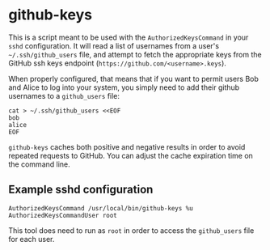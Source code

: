 # github-keys

This is a script meant to be used with the `AuthorizedKeysCommand` in your `sshd` configuration. It will read a list of usernames from a user's `~/.ssh/github_users` file, and attempt to fetch the appropriate keys from the GitHub ssh keys endpoint (`https://github.com/<username>.keys`).

When properly configured, that means that if you want to permit users Bob and Alice to log into your system, you simply need to add their github usernames to a `github_users` file:

```
cat > ~/.ssh/github_users <<EOF
bob
alice
EOF
```

`github-keys` caches both positive and negative results in order to avoid repeated requests to GitHub. You can adjust the cache expiration time on the command line.

## Example sshd configuration

```
AuthorizedKeysCommand /usr/local/bin/github-keys %u
AuthorizedKeysCommandUser root
```

This tool does need to run as `root` in order to access the `github_users` file for each user.
